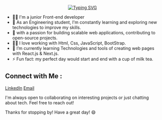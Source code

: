 
  <p align="center">
 <a href="https://git.io/typing-svg"><img src="https://readme-typing-svg.demolab.com?font=Fira+Code&size=22&pause=1000&color=F76CDD&width=435&lines=Welcome+to+Hams+Tamer's+Profile!;Always+Learning+New+Things" alt="Typing SVG" /></a>
</p> 

- 👩‍💻 I'm a junior Front-end developer
- 💯 As an Engineering student, I'm constantly learning and exploring new technologies to improve my skills.
- 🚀 with a passion for building scalable web applications, contributing to open-source projects.
- 👩‍💻 I love working with Html, Css, JavaScript, BootStrap.
- 🌱 I’m currently learning Technologies and tools of creating web pages with React.js & Next.js.
- ⚡ Fun fact:  my perfect day would start and end with a cup of milk tea.

## Connect with Me :
[LinkedIn](https://www.linkedin.com/in/hams-tamer-a19a3b241)
[Email](hamstamer21@gmail.com)

I'm always open to collaborating on interesting projects or just chatting about tech. Feel free to reach out!


Thanks for stopping by! Have a great day! 😄
